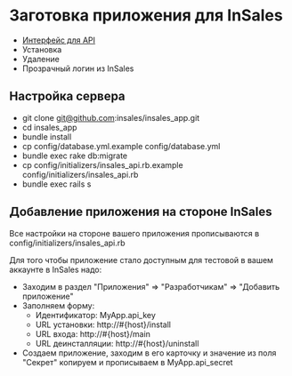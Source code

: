 Заготовка приложения для InSales
================================

* [Интерфейс для API](https://github.com/insales/insales_api)
* Установка
* Удаление
* Прозрачный логин из InSales

Настройка сервера
----------------------

* git clone git@github.com:insales/insales_app.git
* cd insales_app
* bundle install
* cp config/database.yml.example config/database.yml
* bundle exec rake db:migrate
* cp config/initializers/insales_api.rb.example config/initializers/insales_api.rb
* bundle exec rails s


Добавление приложения на стороне InSales
-----------------------------------------

Все настройки на стороне вашего приложения прописываются в
config/initializers/insales_api.rb

Для того чтобы приложение стало доступным для тестовой
в вашем аккаунте в InSales надо:

* Заходим в раздел "Приложения" => "Разработчикам" => "Добавить приложение"
* Заполняем форму:
  * Идентификатор:    MyApp.api_key
  * URL установки:    http://#{host}/install
  * URL входа:        http://#{host}/main
  * URL деинсталляции: http://#{host}/uninstall
* Создаем приложение, заходим в его карточку и значение из поля "Секрет" копируем и прописываем в MyApp.api_secret
